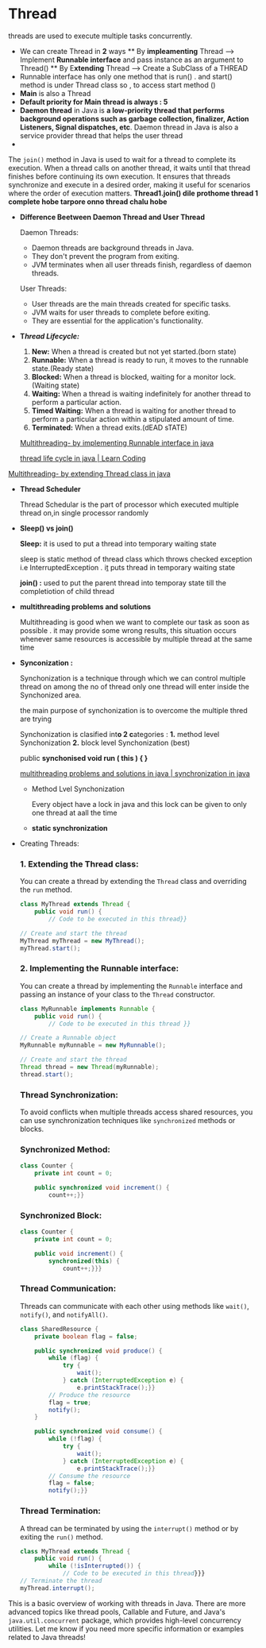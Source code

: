 # Thread

threads are used to execute multiple tasks concurrently. 

- We can create Thread in **2** ways
** By **impleamenting** Thread  —> Implement **Runnable interface** and pass instance as an argument to Thread()
** By E**xtending** Thread —> Create a SubClass of a THREAD
- Runnable interface has only one method that is run() . and start() method is under Thread class so , to access start method ()
- **Main** is also a Thread
- **Default priority for Main thread is always : 5**
- **Daemon thread** in Java is **a low-priority thread that performs background operations such as garbage collection, finalizer, Action Listeners, Signal dispatches, etc**. Daemon thread in Java is also a service provider thread that helps the user thread
- 

The `join()` method in Java is used to wait for a thread to complete its execution. When a thread calls  on another thread, it waits until that thread finishes before continuing its own execution. It ensures that threads synchronize and execute in a desired order, making it useful for scenarios where the order of execution matters.
 **Thread1.join() dile prothome thread 1 complete hobe tarpore onno thread chalu hobe**

- **Difference Beetween Daemon Thread and User Thread**
    
    Daemon Threads:
    
    - Daemon threads are background threads in Java.
    - They don't prevent the program from exiting.
    - JVM terminates when all user threads finish, regardless of daemon threads.
    
    User Threads:
    
    - User threads are the main threads created for specific tasks.
    - JVM waits for user threads to complete before exiting.
    - They are essential for the application's functionality.
- **T*hread Lifecycle:***
    1. **New:** When a thread is created but not yet started.(born state)
    2. **Runnable:** When a thread is ready to run, it moves to the runnable state.(Ready state)
    3. **Blocked:** When a thread is blocked, waiting for a monitor lock.(Waiting state)
    4. **Waiting:** When a thread is waiting indefinitely for another thread to perform a particular action.
    5. **Timed Waiting:** When a thread is waiting for another thread to perform a particular action within a stipulated amount of time.
    6. **Terminated:** When a thread exits.(dEAD sTATE)
    
    [Multithreading- by implementing Runnable interface in java](https://www.youtube.com/watch?v=QW1cFRXR9u8&list=PLqleLpAMfxGARB5Xa4Baa0lpRlUvZVJH8&index=4)
    
    [thread life cycle in java | Learn Coding](https://www.youtube.com/watch?v=UTUyJFvXeK4)
    

[Multithreading- by extending Thread class in java](https://www.youtube.com/watch?v=wqJocu5yPY0)

- **Thread Scheduler**
    
    Thread Schedular is the part of processor which executed multiple thread on,in  single processor randomly
    
- **Sleep()  vs  join()**
    
    **Sleep:** it is used to put a thread into temporary waiting state
    
    sleep is static method of thread class which throws checked exception i.e InterruptedException .  i[t](http://InterruptedException.it) puts thread in temporary waiting state
    
    **join() :** used to put the parent thread into temporay state till the completiotion of child thread
    
- **multithreading problems and solutions**
    
    Multithreading is good when we want to complete our task as soon as possible . it may provide some wrong results, this situation occurs whenever  same resources is accessible by multiple thread at the same time
    
- **Synconization :**
    
    Synchonization is a technique through which we can control multiple thread on among the no of thread only one thread will enter inside the Synchonized area.
    
    the main purpose of synchonization is to overcome the multiple thred are trying 
    
    Synchonization is clasified int**o 2 c**ategories : 
    **1.** method level Synchonization **2.** block level Synchonization (best)
    
    public **synchonised  void run ( this )
    {
    }**
    
    [multithreading problems and solutions in java | synchronization in java](https://www.youtube.com/watch?v=NVMlz9rZ6cE&list=PLqleLpAMfxGARB5Xa4Baa0lpRlUvZVJH8&index=17)
    
    - Method Lvel Synchonization
        
        Every object have a lock in java and this lock can be given to only one thread at aall the time
        
    - **static synchronization**

- Creating Threads:
    
    ### 1. **Extending the Thread class:**
    
    You can create a thread by extending the `Thread` class and overriding the `run` method.
    
    ```java
    class MyThread extends Thread {
        public void run() {
            // Code to be executed in this thread}}
    
    // Create and start the thread
    MyThread myThread = new MyThread();
    myThread.start();
    
    ```
    
    ### 2. **Implementing the Runnable interface:**
    
    You can create a thread by implementing the `Runnable` interface and passing an instance of your class to the `Thread` constructor.
    
    ```java
    class MyRunnable implements Runnable {
        public void run() {
            // Code to be executed in this thread }}
    
    // Create a Runnable object
    MyRunnable myRunnable = new MyRunnable();
    
    // Create and start the thread
    Thread thread = new Thread(myRunnable);
    thread.start();
    
    ```
    
    ### Thread Synchronization:
    
    To avoid conflicts when multiple threads access shared resources, you can use synchronization techniques like `synchronized` methods or blocks.
    
    ### Synchronized Method:
    
    ```java
    class Counter {
        private int count = 0;
    
        public synchronized void increment() {
            count++;}}
    
    ```
    
    ### Synchronized Block:
    
    ```java
    class Counter {
        private int count = 0;
    
        public void increment() {
            synchronized(this) {
                count++;}}}
    
    ```
    
    ### Thread Communication:
    
    Threads can communicate with each other using methods like `wait()`, `notify()`, and `notifyAll()`.
    
    ```java
    class SharedResource {
        private boolean flag = false;
    
        public synchronized void produce() {
            while (flag) {
                try {
                    wait();
                } catch (InterruptedException e) {
                    e.printStackTrace();}}
            // Produce the resource
            flag = true;
            notify();
        }
    
        public synchronized void consume() {
            while (!flag) {
                try {
                    wait();
                } catch (InterruptedException e) {
                    e.printStackTrace();}}
            // Consume the resource
            flag = false;
            notify();}}
    
    ```
    
    ### Thread Termination:
    
    A thread can be terminated by using the `interrupt()` method or by exiting the `run()` method.
    
    ```java
    class MyThread extends Thread {
        public void run() {
            while (!isInterrupted()) {
                // Code to be executed in this thread}}}
    // Terminate the thread
    myThread.interrupt();
    ```
    

This is a basic overview of working with threads in Java. There are more advanced topics like thread pools, Callable and Future, and Java's `java.util.concurrent` package, which provides high-level concurrency utilities. Let me know if you need more specific information or examples related to Java threads!